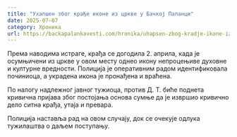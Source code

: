 ```yaml
---
title: "Ухапшен због крађе иконе из цркве у Бачкој Паланци"
date: 2025-07-07
category: Хроника
url: https://backapalankavesti.com/hronika/uhapsen-zbog-kradje-ikone-iz-crkve-u-backoj-palanci/
---
```


Према наводима истраге, крађа се догодила 2. априла, када је осумњичени из цркве у овом месту однео икону непроцењиве духовне и културне вредности. Полиција је оперативним радом идентификовала починиоца, а украдена икона је пронађена и враћена.

По налогу надлежног јавног тужиоца, против Д. Т. биће поднета кривична пријава због постојања основа сумње да је извршио кривично дело ситна крађа, утаја и превара.

Полиција наставља рад на овом случају, док се очекује одлука тужилаштва о даљем поступању.
